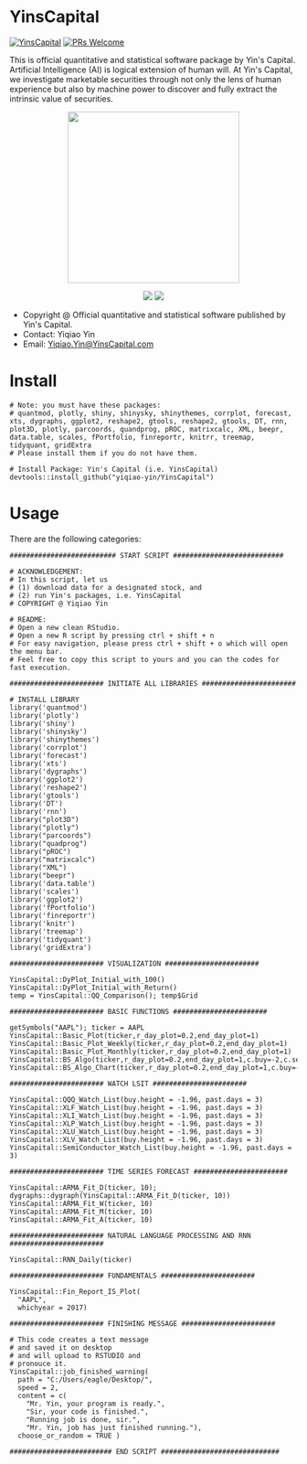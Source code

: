 # YinsCapital

[![YinsCapital](https://cdn.rawgit.com/sindresorhus/awesome/d7305f38d29fed78fa85652e3a63e154dd8e8829/media/badge.svg)](https://yinscapital.com/research/)
[![PRs Welcome](https://img.shields.io/badge/PRs-welcome-brightgreen.svg?style=flat-square)](http://makeapullrequest.com)

This is official quantitative and statistical software package by Yin's Capital. Artificial Intelligence (AI) is logical extension of human will. At Yin's Capital, we investigate marketable securities through not only the lens of human experience but also by machine power to discover and fully extract the intrinsic value of securities.  

<p align="center">
  <img width="300" src="https://github.com/yiqiao-yin/YinsCapital/blob/master/figs/main.gif">
</p>
<p align="center">
	<img src="https://img.shields.io/badge/stars-30+-blue.svg"/>
	<img src="https://img.shields.io/badge/license-CC0-blue.svg"/>
</p>

- Copyright @ Official quantitative and statistical software published by Yin's Capital. 
- Contact: Yiqiao Yin
- Email: Yiqiao.Yin@YinsCapital.com

# Install

```
# Note: you must have these packages:
# quantmod, plotly, shiny, shinysky, shinythemes, corrplot, forecast, xts, dygraphs, ggplot2, reshape2, gtools, reshape2, gtools, DT, rnn, plot3D, plotly, parcoords, quandprog, pROC, matrixcalc, XML, beepr, data.table, scales, fPortfolio, finreportr, knitrr, treemap, tidyquant, gridExtra
# Please install them if you do not have them. 

# Install Package: Yin's Capital (i.e. YinsCapital)
devtools::install_github("yiqiao-yin/YinsCapital")
```

# Usage

There are the following categories:

```
########################## START SCRIPT ###########################

# ACKNOWLEDGEMENT:
# In this script, let us
# (1) download data for a designated stock, and
# (2) run Yin's packages, i.e. YinsCapital
# COPYRIGHT @ Yiqiao Yin

# README:
# Open a new clean RStudio.
# Open a new R script by pressing ctrl + shift + n
# For easy navigation, please press ctrl + shift + o which will open the menu bar.
# Feel free to copy this script to yours and you can the codes for fast execution.

####################### INITIATE ALL LIBRARIES #######################

# INSTALL LIBRARY
library('quantmod')
library('plotly')
library('shiny')
library('shinysky')
library('shinythemes')
library('corrplot')
library('forecast')
library('xts')
library('dygraphs')
library('ggplot2')
library('reshape2')
library('gtools')
library('DT')
library('rnn')
library("plot3D")
library("plotly")
library("parcoords")
library("quadprog")
library("pROC")
library("matrixcalc")
library("XML")
library("beepr")
library('data.table')
library('scales')
library('ggplot2')
library('fPortfolio')
library('finreportr')
library('knitr')
library('treemap')
library('tidyquant')
library('gridExtra')

####################### VISUALIZATION #######################

YinsCapital::DyPlot_Initial_with_100()
YinsCapital::DyPlot_Initial_with_Return()
temp = YinsCapital::QQ_Comparison(); temp$Grid

####################### BASIC FUNCTIONS #######################

getSymbols("AAPL"); ticker = AAPL
YinsCapital::Basic_Plot(ticker,r_day_plot=0.2,end_day_plot=1)
YinsCapital::Basic_Plot_Weekly(ticker,r_day_plot=0.2,end_day_plot=1)
YinsCapital::Basic_Plot_Monthly(ticker,r_day_plot=0.2,end_day_plot=1)
YinsCapital::BS_Algo(ticker,r_day_plot=0.2,end_day_plot=1,c.buy=-2,c.sell=+2,height=1,past.n.days=10,test.new.price=0)
YinsCapital::BS_Algo_Chart(ticker,r_day_plot=0.2,end_day_plot=1,c.buy=-2,c.sell=+2,height=1,past.n.days=10,test.new.price=0)

####################### WATCH LSIT #######################

YinsCapital::QQQ_Watch_List(buy.height = -1.96, past.days = 3)
YinsCapital::XLF_Watch_List(buy.height = -1.96, past.days = 3)
YinsCapital::XLI_Watch_List(buy.height = -1.96, past.days = 3)
YinsCapital::XLP_Watch_List(buy.height = -1.96, past.days = 3)
YinsCapital::XLU_Watch_List(buy.height = -1.96, past.days = 3)
YinsCapital::XLV_Watch_List(buy.height = -1.96, past.days = 3)
YinsCapital::SemiConductor_Watch_List(buy.height = -1.96, past.days = 3)

####################### TIME SERIES FORECAST #######################

YinsCapital::ARMA_Fit_D(ticker, 10); dygraphs::dygraph(YinsCapital::ARMA_Fit_D(ticker, 10))
YinsCapital::ARMA_Fit_W(ticker, 10)
YinsCapital::ARMA_Fit_M(ticker, 10)
YinsCapital::ARMA_Fit_A(ticker, 10)

####################### NATURAL LANGUAGE PROCESSING AND RNN #######################

YinsCapital::RNN_Daily(ticker)

####################### FUNDAMENTALS #######################

YinsCapital::Fin_Report_IS_Plot(
  "AAPL",
  whichyear = 2017)

####################### FINISHING MESSAGE #######################

# This code creates a text message
# and saved it on desktop
# and will upload to RSTUDIO and
# pronouce it.
YinsCapital::job_finished_warning(
  path = "C:/Users/eagle/Desktop/",
  speed = 2,
  content = c(
    "Mr. Yin, your program is ready.",
    "Sir, your code is finished.",
    "Running job is done, sir.",
    "Mr. Yin, job has just finished running."),
  choose_or_random = TRUE )

######################### END SCRIPT #############################
```
